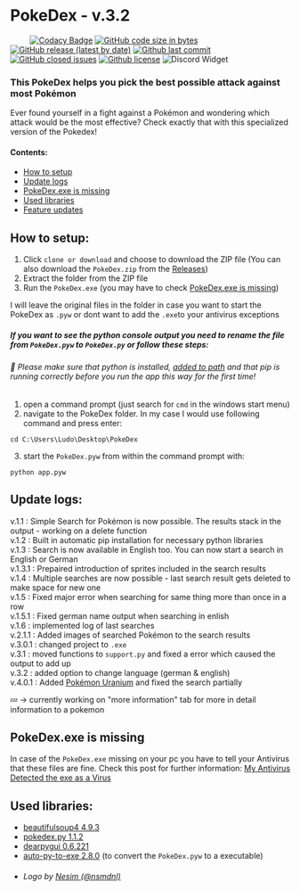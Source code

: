 # PokeDex - v.3.2
&nbsp;&nbsp;&nbsp;&nbsp;&nbsp;&nbsp;&nbsp;&nbsp;
[![Codacy Badge](https://img.shields.io/codacy/grade/15b2db02581044d19df555befd7fff14)](https://github.com/infinitel8p/PokeDex)
[![GitHub code size in bytes](https://img.shields.io/github/languages/code-size/infinitel8p/PokeDex)](https://github.com/infinitel8p/PokeDex)
[![GitHub release (latest by date)](https://img.shields.io/github/v/release/infinitel8p/PokeDex)](https://github.com/infinitel8p/PokeDex/releases)
[![Github last commit](https://img.shields.io/github/last-commit/infinitel8p/PokeDex)](https://github.com/infinitel8p/PokeDex/commits/master)
[![GitHub closed issues](https://img.shields.io/github/issues-closed-raw/infinitel8p/pokedex)](https://github.com/infinitel8p/PokeDex/issues?q=is%3Aissue+is%3Aclosed)
[![Github license](https://img.shields.io/github/license/infinitel8p/pokedex)](https://github.com/infinitel8p/PokeDex/blob/master/LICENSE)
![Discord Widget](https://img.shields.io/discord/751084847555936408)

### This PokeDex helps you pick the best possible attack against most Pokémon
Ever found yourself in a fight against a Pokémon and wondering which attack would be the most effective? Check exactly that with this specialized version of the Pokedex!

#### Contents:
 - [How to setup](https://github.com/infinitel8p/PokeDex#how-to-setup)
 - [Update logs](https://github.com/infinitel8p/PokeDex#update-logs)
 - [PokeDex.exe is missing](https://github.com/infinitel8p/PokeDex#pokedexexe-is-missing)
 - [Used libraries](https://github.com/infinitel8p/PokeDex#used-libraries)
 - [Feature updates](https://github.com/infinitel8p/PokeDex#feature-updates)

## How to setup:

1. Click ```clone or download``` and choose to download the ZIP file (You can also download the ```PokeDex.zip``` from the [Releases](https://github.com/infinitel8p/PokeDex/releases))
2. Extract the folder from the ZIP file
3. Run the ```PokeDex.exe``` (you may have to check [PokeDex.exe is missing](https://github.com/infinitel8p/PokeDex#pokedexexe-is-missing))

I will leave the original files in the folder in case you want to start the PokeDex as ```.pyw``` or dont want to add the ```.exe```to your antivirus exceptions  

##### If you want to see the python console output you need to rename the file from ```PokeDex.pyw``` to ```PokeDex.py``` or follow these steps:  
###### :snake: Please make sure that python is installed, [added to path](https://datatofish.com/add-python-to-windows-path/) and that pip is running correctly before you run the app this way for the first time!  

1. open a command prompt (just search for ```cmd``` in the windows start menu)
2. navigate to the PokeDex folder. In my case I would use following command and press enter:
```shell
cd C:\Users\Ludo\Desktop\PokeDex
```
3. start the ```PokeDex.pyw``` from within the command prompt with:
```shell
python app.pyw
```
## Update logs:
v.1.1 : Simple Search for Pokémon is now possible. The results stack in the output - working on a delete function  
v.1.2 : Built in automatic pip installation for necessary python libraries  
v.1.3 : Search is now available in English too. You can now start a search in English or German  
v.1.3.1 : Prepaired introduction of sprites included in the search results  
v.1.4 : Multiple searches are now possible - last search result gets deleted to make space for new one  
v.1.5 : Fixed major error when searching for same thing more than once in a row  
v.1.5.1 : Fixed german name output when searching in enlish  
v.1.6 : implemented log of last searches  
v.2.1.1 : Added images of searched Pokémon to the search results  
v.3.0.1 : changed project to ```.exe```  
v.3.1 : moved functions to ```support.py``` and fixed a error which caused the output to add up  
v.3.2 : added option to change language (german & english)  
v.4.0.1 : Added [Pokémon Uranium](https://pokemon-uranium.fandom.com/wiki/Main_Page) and fixed the search partially  

:zzz: → currently working on "more information" tab for more in detail information to a pokemon  

## PokeDex.exe is missing
In case of the ```PokeDex.exe``` missing on your pc you have to tell your Antivirus that these files are fine.
Check this post for further information: [My Antivirus Detected the exe as a Virus](https://github.com/pyinstaller/pyinstaller/issues/2501#issuecomment-286230354)  

## Used libraries:
- [beautifulsoup4 4.9.3](https://pypi.org/project/beautifulsoup4/)
- [pokedex.py 1.1.2](https://pypi.org/project/pokedex.py/)
- [dearpygui 0.6.221](https://pypi.org/project/dearpygui/)
- [auto-py-to-exe 2.8.0](https://pypi.org/project/auto-py-to-exe/) (to convert the ```PokeDex.pyw``` to a executable)
- ###### Logo by [Nesim (@nsmdnl)](https://github.com/nsmdnl)
